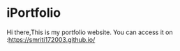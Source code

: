 # iPortfolio

Hi there,This is my portfolio website. You can access it on :https://smriti172003.github.io/

